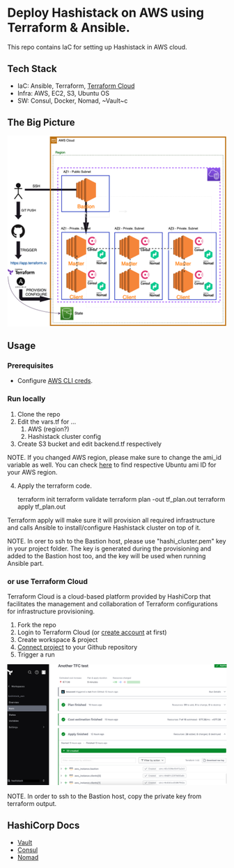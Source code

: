 # Deploy Hashistack on AWS using Terraform & Ansible.
This repo contains IaC for setting up Hashistack in AWS cloud.
## Tech Stack
- IaC: Ansible, Terraform, [Terraform Cloud](https://app.terraform.io/)
- Infra: AWS, EC2, S3, Ubuntu OS
- SW: Consul, Docker, Nomad, ~Vault~c
## The Big Picture
![Picture](./images/pic.png)

## Usage
### Prerequisites
* Configure [AWS CLI creds](https://docs.aws.amazon.com/cli/latest/userguide/cli-configure-quickstart.html).

### Run locally
1. Clone the repo
2. Edit the vars.tf for ...
   1. AWS (region?)
   2. Hashistack cluster config
3. Create S3 bucket and edit backend.tf respectively

NOTE. If you changed AWS region, please make sure to change the ami_id variable as well. You can check [here](https://cloud-images.ubuntu.com/locator/ec2/) to find respective Ubuntu ami ID for your AWS region.

4. Apply the terraform code.

    terraform init
    terraform validate
    terraform plan -out tf_plan.out
    terraform apply tf_plan.out

Terraform apply will make sure it will provision all required infrastructure and calls Ansible to install/configure Hashistack cluster on top of it.

NOTE. In orer to ssh to the Bastion host, please use "hashi_cluster.pem" key in your project folder. The key is generated during the provisioning and added to the Bastion host too, and the key will be used when running Ansible part.
### or use Terraform Cloud
Terraform Cloud is a cloud-based platform provided by HashiCorp that facilitates the management and collaboration of Terraform configurations for infrastructure provisioning.

1. Fork the repo
2. Login to Terraform Cloud (or [create account](https://app.terraform.io/public/signup/account) at first)
3. Create workspace & project
4. [Connect project](https://developer.hashicorp.com/terraform/cloud-docs/vcs/github-app) to your Github repository
5. Trigger a run

![TFC](./images/tfc.png)

NOTE. In order to ssh to the Bastion host, copy the private key from terraform output.

## HashiCorp Docs
- [Vault](https://developer.hashicorp.com/vault/docs/install)
- [Consul](https://developer.hashicorp.com/consul/downloads)
- [Nomad](https://developer.hashicorp.com/nomad/docs/install)
